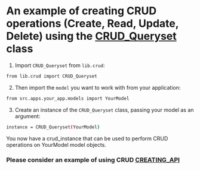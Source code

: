 # An example of creating CRUD operations (Create, Read, Update, Delete) using the [CRUD_Queryset](https://git.unicon.uz/j.rabbimov/django-ninja-template/-/blob/docs/docs/CRUD_Queryset.md) class

1. Import `CRUD_Queryset` from `lib.crud`:


```bash
from lib.crud import CRUD_Queryset
```

2. Then import the `model` you want to work with from your application:


```bash
from src.apps.your_app.models import YourModel
```

3. Create an instance of the `CRUD_Queryset` class, passing your model as an argument:


```bash
instance = CRUD_Queryset(YourModel)
```

You now have a crud_instance that can be used to perform CRUD operations on YourModel model objects.

### Please consider an example of using CRUD [CREATING_API](https://git.unicon.uz/j.rabbimov/django-ninja-template/-/blob/docs/docs/CREATING_API.md)